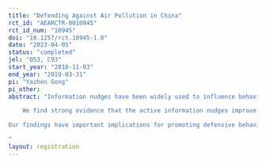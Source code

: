 ```yaml
---
title: "Defending Against Air Pollution in China"
rct_id: "AEARCTR-0010945"
rct_id_num: "10945"
doi: "10.1257/rct.10945-1.0"
date: "2023-04-05"
status: "completed"
jel: "Q53, C93"
start_year: "2018-11-03"
end_year: "2019-03-31"
pi: "Yazhen Gong"
pi_other:
abstract: "Information nudges have been widely used to influence behavior but there is a lack of understanding of the associated mechanisms and the optimal design. We distinguish active and passive information nudges and show that the former is more effective in promoting defensive behaviors such as outdoor time and mask-wearing against air pollution, and does so through reducing inattention. We conduct a large-scale field experiment through randomized control trails in Northern China with treatments of free masks and information nudges throughout a winter heating season when pollution was the heaviest. Unlike passive information nudges where participants were simply provided information about pollution and the associated health damages and required defensive measures, active nudges require participants to perform an easy task such as matching pollution levels with the corresponding health damages as well as the necessity to wear facemasks. 
	We find strong evidence that the active information nudges improve outdoor and mask-wearing behaviors and reduce respiratory and cardiovascular related hospital visits, whereas passive nudges do not have significant effects. We develop parametric and nonparametric measures of (daily) inattention to air pollution and inattention to the associated health damages, and find that both types of inattention lead to suboptimal defensive behaviors. Active information nudges reduce inattention levels, especially on high pollution days, and a sizable proportion of the active nudges’ positive effects is achieved through reduced inattention. In contrast, while providing free masks leads to more mask-wearing on smog days, it does not improve outdoor behavior or reduce inattention. 
Our findings have important implications for promoting defensive behavior against pollution, and for the design of nudge intervention in general. Our study also highlights an important aspect of defensive behavior that is often ignored in the literature, namely the need to avoid adopting costly defensive behaviors in face of low or no pollution. 
"
layout: registration
---
```


